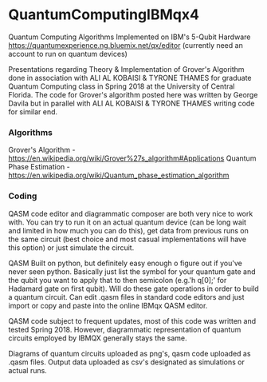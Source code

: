# QuantumComputingIBMqx4
Quantum Computing Algorithms Implemented on IBM's 5-Qubit Hardware  https://quantumexperience.ng.bluemix.net/qx/editor (currently need an account to run on quantum devices)

Presentations regarding Theory & Implementation of Grover's Algorithm done in association with ALI AL KOBAISI & TYRONE THAMES for graduate Quantum Computing class in Spring 2018 at the University of Central Florida. The code for Grover's algorithm posted here was written by George Davila but in parallel with ALI AL KOBAISI & TYRONE THAMES writing code for similar end. 

### Algorithms
Grover's Algorithm - https://en.wikipedia.org/wiki/Grover%27s_algorithm#Applications
Quantum Phase Estimation - https://en.wikipedia.org/wiki/Quantum_phase_estimation_algorithm

### Coding
QASM code editor and diagrammatic composer are both very nice to work with. You can try to run it on an actual quantum device (can be long wait and limited in how much you can do this), get data from previous runs on the same circuit (best choice and most casual implementations will have this option) or just simulate the circuit. 

QASM Built on python, but definitely easy enough o figure out if you've never seen python. Basically just list the symbol for your quantum gate and the qubit you want to apply that to then semicolon (e.g.'h q[0];' for Hadamard gate on first qubit). Will do these gate operations in order to build a quantum circuit. Can edit .qasm files in standard code editors and just import or copy and paste into the online IBMqx QASM editor. 

QASM code subject to frequent updates, most of this code was written and tested Spring 2018. However, diagrammatic representation of quantum circuits employed by IBMQX generally stays the same.

Diagrams of quantum circuits uploaded as png's, qasm code uploaded as .qasm files. Output data uploaded as csv's designated as simulations or actual runs.
